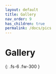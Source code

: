 ```yaml
---
layout: default
title: Gallery
nav_order: 9
has_children: true
permalink: /docs/pics
---
```


# Gallery

{: .fs-6 .fw-300 }
